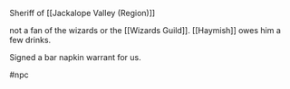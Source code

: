Sheriff of [[Jackalope Valley (Region)]]

not a fan of the wizards or the [[Wizards Guild]]. [[Haymish]] owes him a few drinks.

Signed a bar napkin warrant for us.

#npc